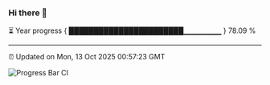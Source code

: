 ### Hi there 👋

⏳ Year progress { ███████████████████████▁▁▁▁▁▁▁ } 78.09 %

---

⏰ Updated on Mon, 13 Oct 2025 00:57:23 GMT

![Progress Bar CI](https://github.com/Shyam-Makwana/GitHub-Actions-Demo/workflows/Progress%20Bar%20CI/badge.svg)

